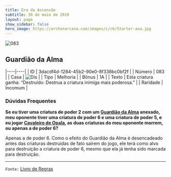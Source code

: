 ```yaml
---
title: Era da Ascensão
subtitle: 30 de maio de 2019
layout: page
show_sidebar: false
hero_image: https://archonarcana.com/images/c/c6/Starter-aoa.jpg
---
```


![083](https://cdn.keyforgegame.com/media/card_front/pt/435_083_3FV7G5QM947X_pt.png)

## Guardião da Alma

|----|----|
| ID | 3dacdf4d-1284-45b2-90e0-8f338bc0bf2f |
| Número | 083 |
| Casa | ![Dis](https://archonarcana.com/images/thumb/e/e8/Dis.png/22px-Dis.png "Dis") |
| Tipo | Melhoria |
| Bônus | 1A |
| Texto | Esta criatura ganha: “Destruído: Destrua a criatura inimiga mais poderosa.” |
| Raridade | Incomum |

### Dúvidas Frequentes

**Se eu tiver uma criatura de poder 2 com um [Guardião da Alma](/aoa/083) anexado, meu oponente tiver uma criatura de poder 6 e uma
criatura de poder 5, e eu jogar [Cavaleiro de Opala](/aoa/260), as
duas criaturas do meu oponente morrem, ou apenas a de poder 6?**

Apenas a de poder 6. Como o efeito do Guardião da Alma é
desencadeado antes das criaturas destruídas de fato saírem do jogo, ele
terá como alvo para destruição a criatura de poder 6, mesmo que ela já
tenha sido marcada para destruição.

<hr/>

`Fonte:` [Livro de Regras](https://drive.google.com/open?id=14pM1J8ZR_4hZbGFZt-ArQdAGsHCPEQdE)
